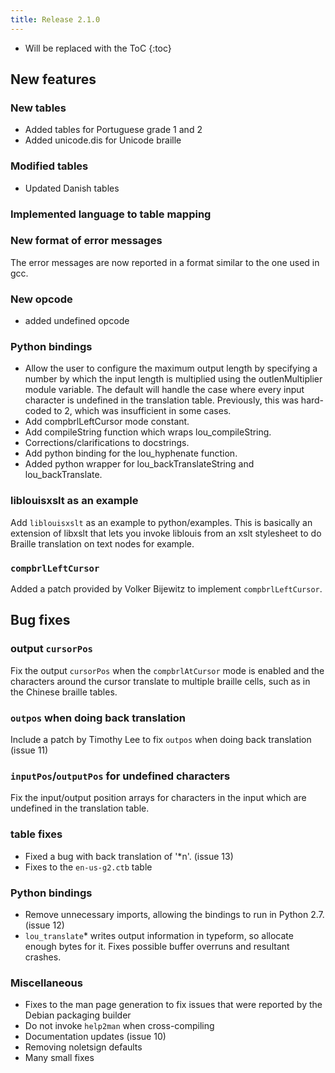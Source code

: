 ```yaml
---
title: Release 2.1.0
---
```


* Will be replaced with the ToC
{:toc}

## New features

### New tables
* Added tables for Portuguese grade 1 and 2
* Added unicode.dis for Unicode braille

### Modified tables
* Updated Danish tables

### Implemented language to table mapping

### New format of error messages

The error messages are now reported in a format similar to the one used in gcc.

### New opcode
* added undefined opcode

### Python bindings
* Allow the user to configure the maximum output length by specifying a number by which the input length is multiplied using the outlenMultiplier module variable. The default will handle the case where every input character is undefined in the translation table. Previously, this was hard-coded to 2, which was insufficient in some cases.
* Add compbrlLeftCursor mode constant.
* Add compileString function which wraps lou_compileString.
* Corrections/clarifications to docstrings.
* Add python binding for the lou_hyphenate function.
* Added python wrapper for lou_backTranslateString and lou_backTranslate.

### liblouisxslt as an example

Add `liblouisxslt` as an example to python/examples. This is basically an extension of libxslt that lets you invoke liblouis from an xslt stylesheet to do Braille translation on text nodes for example.

### `compbrlLeftCursor`

Added a patch provided by Volker Bijewitz to implement `compbrlLeftCursor`.

## Bug fixes

### output `cursorPos`

Fix the output `cursorPos` when the `compbrlAtCursor` mode is enabled and the characters around the cursor translate to multiple braille cells, such as in the Chinese braille tables.

### `outpos` when doing back translation

Include a patch by Timothy Lee to fix `outpos` when doing back translation (issue 11)

### `inputPos`/`outputPos` for undefined characters

Fix the input/output position arrays for characters in the input which are undefined in the translation table.

### table fixes

* Fixed a bug with back translation of '*n'. (issue 13)
* Fixes to the `en-us-g2.ctb` table

### Python bindings
* Remove unnecessary imports, allowing the bindings to run in Python 2.7. (issue 12)
* `lou_translate`* writes output information in typeform, so allocate enough bytes for it. Fixes possible buffer overruns and resultant crashes.

### Miscellaneous

* Fixes to the man page generation to fix issues that were reported by the Debian packaging builder
* Do not invoke `help2man` when cross-compiling
* Documentation updates (issue 10)
* Removing noletsign defaults
* Many small fixes


